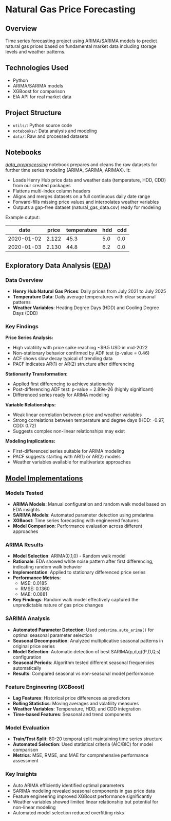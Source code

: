 # Natural Gas Price Forecasting

## Overview
Time series forecasting project using ARIMA/SARIMA models to predict natural gas prices based on fundamental market data including storage levels and weather patterns.

## Technologies Used
- Python
- ARIMA/SARIMA models
- XGBoost for comparison
- EIA API for real market data

## Project Structure
- `utils/`: Python source code
- `notebooks/`: Data analysis and modeling
- `data/`: Raw and processed datasets

## Notebooks
_[data_preprocessing](https://github.com/bekhkamolov/natural-gas-forecasting/blob/main/notebooks/data_preprocessing.ipynb)_ notebook prepares and cleans the raw datasets for further time series modeling (ARIMA, SARIMA, ARIMAX). It:

* Loads Henry Hub price data and weather data (temperature, HDD, CDD) from our created packages
* Flattens multi-index column headers
* Aligns and merges datasets on a full continuous daily date range
* Forward-fills missing price values and interpolates weather variables
* Outputs a gap-free dataset (natural_gas_data.csv) ready for modeling

Example output:

| date       | price | temperature | hdd | cdd |
| ---------- | ----- | ----------- | --- | --- |
| 2020-01-02 | 2.122 | 45.3        | 5.0 | 0.0 |
| 2020-01-03 | 2.130 | 44.8        | 6.2 | 0.0 |

## Exploratory Data Analysis ([EDA](https://github.com/bekhkamolov/natural-gas-forecasting/blob/main/notebooks/exploratory_data_analysis.ipynb))

### Data Overview
- **Henry Hub Natural Gas Prices**: Daily prices from July 2021 to July 2025
- **Temperature Data**: Daily average temperatures with clear seasonal patterns
- **Weather Variables**: Heating Degree Days (HDD) and Cooling Degree Days (CDD)

### Key Findings

**Price Series Analysis:**
- High volatility with price spike reaching ~$9.5 USD in mid-2022
- Non-stationary behavior confirmed by ADF test (p-value = 0.46)
- ACF shows slow decay typical of trending data
- PACF indicates AR(1) or AR(2) structure after differencing

**Stationarity Transformation:**
- Applied first differencing to achieve stationarity
- Post-differencing ADF test: p-value = 2.89e-26 (highly significant)
- Differenced series ready for ARIMA modeling

**Variable Relationships:**
- Weak linear correlation between price and weather variables
- Strong correlations between temperature and degree days (HDD: -0.97, CDD: 0.72)
- Suggests complex non-linear relationships may exist

**Modeling Implications:**
- First-differenced series suitable for ARIMA modeling
- PACF suggests starting with AR(1) or AR(2) models
- Weather variables available for multivariate approaches

## [Model Implementations](https://github.com/bekhkamolov/natural-gas-forecasting/blob/main/notebooks/model_implementations.ipynb)

### Models Tested
- **ARIMA Models**: Manual configuration and random walk model based on EDA insights
- **SARIMA Models**: Automated parameter detection using pmdarima
- **XGBoost**: Time series forecasting with engineered features  
- **Model Comparison**: Performance evaluation across different approaches

### ARIMA Results
- **Model Selection**: ARIMA(0,1,0) - Random walk model
- **Rationale**: EDA showed white noise pattern after first differencing, indicating random walk behavior
- **Implementation**: Applied to stationary differenced price series
- **Performance Metrics**:
  - MSE: 0.0185
  - RMSE: 0.1360  
  - MAE: 0.0881
- **Key Findings**: Random walk model effectively captured the unpredictable nature of gas price changes

### SARIMA Analysis
- **Automated Parameter Detection**: Used `pmdarima.auto_arima()` for optimal seasonal parameter selection
- **Seasonal Decomposition**: Analyzed multiplicative seasonal patterns in original price series
- **Model Selection**: Automatic detection of best SARIMA(p,d,q)(P,D,Q,s) configuration
- **Seasonal Periods**: Algorithm tested different seasonal frequencies automatically
- **Results**: Compared seasonal vs non-seasonal model performance

### Feature Engineering (XGBoost)
- **Lag Features**: Historical price differences as predictors
- **Rolling Statistics**: Moving averages and volatility measures
- **Weather Variables**: Temperature, HDD, and CDD integration
- **Time-based Features**: Seasonal and trend components

### Model Evaluation
- **Train/Test Split**: 80-20 temporal split maintaining time series structure
- **Automated Selection**: Used statistical criteria (AIC/BIC) for model comparison
- **Metrics**: MSE, RMSE, and MAE for comprehensive performance assessment

### Key Insights
- Auto ARIMA efficiently identified optimal parameters
- SARIMA modeling revealed seasonal components in gas price data
- Feature engineering improved XGBoost performance significantly
- Weather variables showed limited linear relationship but potential for non-linear modeling
- Automated model selection reduced overfitting risks